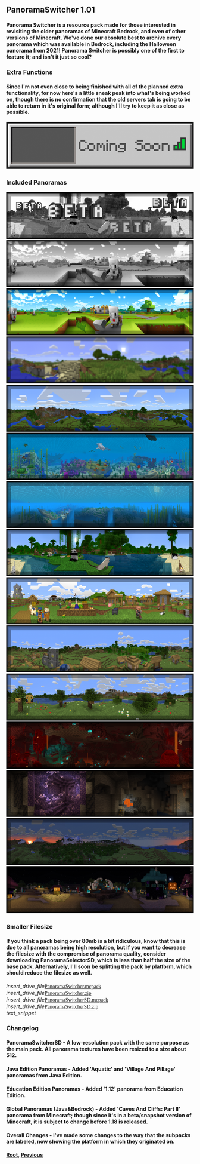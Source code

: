 ## PanoramaSwitcher 1.01
#### Panorama Switcher is a resource pack made for those interested in revisiting the older panoramas of Minecraft Bedrock, and even of other versions of Minecraft. We've done our absolute best to archive every panorama which was available in Bedrock, including the Halloween panorama from 2021! Panorama Switcher is possibly one of the first to feature it; and isn't it just so cool?
### Extra Functions
#### Since I'm not even close to being finished with all of the planned extra functionality, for now here's a little sneak peak into what's being worked on, though there is no confirmation that the old servers tab is going to be able to return in it's original form; although I'll try to keep it as close as possible.
![Image](./upload/panorama-switcher_2.png)
### Included Panoramas
![Image](./upload/panorama-switcher_3.png)
![Image](./upload/panorama-switcher_4.png)
![Image](./upload/panorama-switcher_5.png)
![Image](./upload/panorama-switcher_6.png)
![Image](./upload/panorama-switcher_7.png)
![Image](./upload/panorama-switcher_8.png)
![Image](./upload/panorama-switcher_9.png)
![Image](./upload/panorama-switcher_10.png)
![Image](./upload/panorama-switcher_11.png)
![Image](./upload/panorama-switcher_12.png)
![Image](./upload/panorama-switcher_13.png)
![Image](./upload/panorama-switcher_14.png)
![Image](./upload/panorama-switcher_15.png)
![Image](./upload/panorama-switcher_16.png)
![Image](./upload/panorama-switcher_17.png)
### Smaller Filesize
#### If you think a pack being over 80mb is a bit ridiculous, know that this is due to all panoramas being high resolution, but if you want to decrease the filesize with the compromise of panorama quality, consider downloading PanoramaSelectorSD, which is less than half the size of the base pack. Alternatively, I'll soon be splitting the pack by platform, which should reduce the filesize as well.

<div class="filedownload"><i class="material-icons">insert_drive_file</i><a href="./upload/PanoramaSwitcher.mcpack" style="font-family: Mojangles">PanoramaSwitcher.mcpack</a></div>
<div class="filedownload"><i class="material-icons">insert_drive_file</i><a href="./upload/PanoramaSwitcher.zip" style="font-family: Mojangles">PanoramaSwitcher.zip</a></div>
<div class="filedownload"><i class="material-icons">insert_drive_file</i><a href="./upload/PanoramaSwitcherSD.mcpack" style="font-family: Mojangles">PanoramaSwitcherSD.mcpack</a></div>
<div class="filedownload"><i class="material-icons">insert_drive_file</i><a href="./upload/PanoramaSwitcherSD.zip" style="font-family: Mojangles">PanoramaSwitcherSD.zip</a></div>

<div class="project-changelog"><i class="material-icons">text_snippet</i><h3 id="changelog">Changelog</h3><h4><strong>PanoramaSwitcherSD</strong> - A low-resolution pack with the same purpose as the main pack. All panorama textures have been resized to a size about 512.</h4><h4><strong>Java Edition Panoramas</strong> - Added 'Aquatic' and 'Village And Pillage' panoramas from Java Edition.</h4><h4><strong>Education Edition Panoramas</strong> - Added '1.12' panorama from Education Edition.</h4><h4><strong>Global Panoramas (Java&Bedrock)<strong> - Added 'Caves And Cliffs: Part II' panorama from Minecraft; though since it's in a beta/snapshot version of Minecraft, it is subject to change before 1.18 is released.</h4><h4><strong>Overall Changes</strong> - I've made some changes to the way that the subpacks are labeled, now showing the platform in which they originated on.</h4></div>

[Root](/), [Previous](../)
<head><style>blockquote>h5 { line-height:0!important } </style></head>

